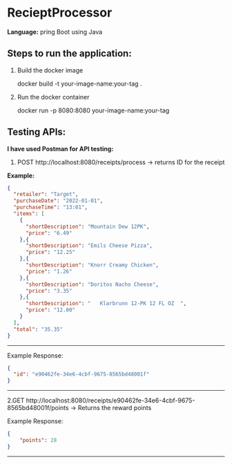 # RecieptProcessor

**Language:**
  pring Boot using  Java
  
## Steps to run the application:

1. Build the docker image

   docker build -t your-image-name:your-tag .
   
2. Run the docker container

   docker run -p 8080:8080 your-image-name:your-tag
   
## Testing APIs:

**I have used Postman for API testing:**

 1.  POST http://localhost:8080/receipts/process -> returns ID for the receipt

**Example:**

```json
{
  "retailer": "Target",
  "purchaseDate": "2022-01-01",
  "purchaseTime": "13:01",
  "items": [
    {
      "shortDescription": "Mountain Dew 12PK",
      "price": "6.49"
    },{
      "shortDescription": "Emils Cheese Pizza",
      "price": "12.25"
    },{
      "shortDescription": "Knorr Creamy Chicken",
      "price": "1.26"
    },{
      "shortDescription": "Doritos Nacho Cheese",
      "price": "3.35"
    },{
      "shortDescription": "   Klarbrunn 12-PK 12 FL OZ  ",
      "price": "12.00"
    }
  ],
  "total": "35.35"
}
```
--- 
Example Response:
```json
{
  "id": "e90462fe-34e6-4cbf-9675-8565bd48001f"
}
```
----
2.GET http://localhost:8080/receipts/e90462fe-34e6-4cbf-9675-8565bd48001f/points -> Returns the reward points 

Example Response:
```json
{
    "points": 28
}
```
---


    
     
